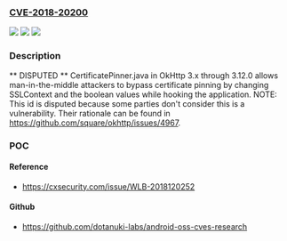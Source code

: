 ### [CVE-2018-20200](https://cve.mitre.org/cgi-bin/cvename.cgi?name=CVE-2018-20200)
![](https://img.shields.io/static/v1?label=Product&message=n%2Fa&color=blue)
![](https://img.shields.io/static/v1?label=Version&message=n%2Fa&color=blue)
![](https://img.shields.io/static/v1?label=Vulnerability&message=n%2Fa&color=brighgreen)

### Description

** DISPUTED ** CertificatePinner.java in OkHttp 3.x through 3.12.0 allows man-in-the-middle attackers to bypass certificate pinning by changing SSLContext and the boolean values while hooking the application. NOTE: This id is disputed because some parties don't consider this is a vulnerability. Their rationale can be found in https://github.com/square/okhttp/issues/4967.

### POC

#### Reference
- https://cxsecurity.com/issue/WLB-2018120252

#### Github
- https://github.com/dotanuki-labs/android-oss-cves-research

